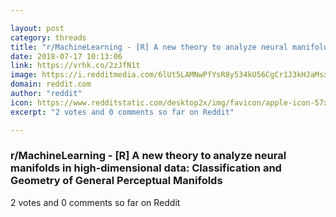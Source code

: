 ```yaml
---

layout: post
category: threads
title: "r/MachineLearning - [R] A new theory to analyze neural manifolds in high-dimensional data: Classification and Geometry of General Perceptual Manifolds"
date: 2018-07-17 10:13:06
link: https://vrhk.co/2zJfN1t
image: https://i.redditmedia.com/6lUt5LAMNwPfYsR8y534kU56CgCr1J3kHJaMsxa2izY.jpg?s=84f9c159227fa8d1e116cf7b6724b37a
domain: reddit.com
author: "reddit"
icon: https://www.redditstatic.com/desktop2x/img/favicon/apple-icon-57x57.png
excerpt: "2 votes and 0 comments so far on Reddit"

---
```


### r/MachineLearning - [R] A new theory to analyze neural manifolds in high-dimensional data: Classification and Geometry of General Perceptual Manifolds

2 votes and 0 comments so far on Reddit